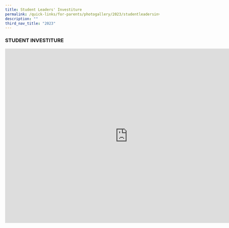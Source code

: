 ```yaml
---
title: Student Leaders' Investiture
permalink: /quick-links/for-parents/photogallery/2023/studentleadersinvestiture/
description: ""
third_nav_title: "2023"
---
```

### STUDENT INVESTITURE

<iframe src="https://docs.google.com/presentation/d/e/2PACX-1vQXnwj0-MTBCpAQp4-8H5Adk3AA22SfoQqy7_UZBaacUh8ftu9i_MgSIAbdu-fwKTntcLk-uEMw4n6W/embed?start=true&amp;loop=true&amp;delayms=3000" frameborder="0" width="800" height="569" allowfullscreen="true"></iframe>